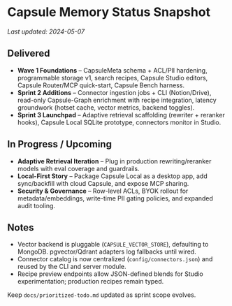 # Capsule Memory Status Snapshot

_Last updated: 2024-05-07_

## Delivered
- **Wave 1 Foundations** – CapsuleMeta schema + ACL/PII hardening, programmable storage v1, search recipes, Capsule Studio editors, Capsule Router/MCP quick-start, Capsule Bench harness.
- **Sprint 2 Additions** – Connector ingestion jobs + CLI (Notion/Drive), read-only Capsule-Graph enrichment with recipe integration, latency groundwork (hotset cache, vector metrics, backend toggles).
- **Sprint 3 Launchpad** – Adaptive retrieval scaffolding (rewriter + reranker hooks), Capsule Local SQLite prototype, connectors monitor in Studio.

## In Progress / Upcoming
- **Adaptive Retrieval Iteration** – Plug in production rewriting/reranker models with eval coverage and guardrails.
- **Local-First Story** – Package Capsule Local as a desktop app, add sync/backfill with cloud Capsule, and expose MCP sharing.
- **Security & Governance** – Row-level ACLs, BYOK rollout for metadata/embeddings, write-time PII gating policies, and expanded audit tooling.

## Notes
- Vector backend is pluggable (`CAPSULE_VECTOR_STORE`), defaulting to MongoDB. pgvector/Qdrant adapters log fallbacks until wired.
- Connector catalog is now centralized (`config/connectors.json`) and reused by the CLI and server module.
- Recipe preview endpoints allow JSON-defined blends for Studio experimentation; production recipes remain typed.

Keep `docs/prioritized-todo.md` updated as sprint scope evolves.
